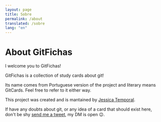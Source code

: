 ```yaml
---
layout: page
title: Sobre
permalink: /about
translated: /sobre
lang: "en"
---
```


# About GitFichas

I welcome you to GitFichas!

GitFichas is a collection of study cards about git!

Its name comes from Portuguese version of the project and literary means GitCards. Feel free to refer to it either way.

This project was created and is mantained by [Jessica Temporal](https://jtemporal.com/).

If have any doubts about git, or any idea of a card that should exist here, don't be shy [send me a tweet](https://twitter.com/jesstemporal), my DM is open 😉.

<!--
Esse tema foi criado por [LeNPaul](https://github.com/LeNPaul) e você pode achar [o código fonte para o tema aqui](https://github.com/LeNPaul/portfolio-jekyll-theme/).
-->
